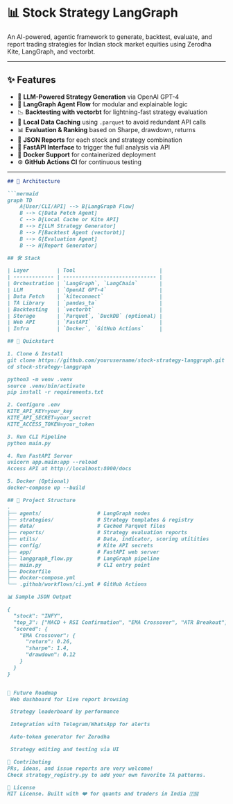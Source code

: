 # 📊 Stock Strategy LangGraph

An AI-powered, agentic framework to generate, backtest, evaluate, and report trading strategies for Indian stock market equities using Zerodha Kite, LangGraph, and vectorbt.

---

## ✨ Features

- 🧠 **LLM-Powered Strategy Generation** via OpenAI GPT-4
- 🔄 **LangGraph Agent Flow** for modular and explainable logic
- 📉 **Backtesting with vectorbt** for lightning-fast strategy evaluation
- 📁 **Local Data Caching** using `.parquet` to avoid redundant API calls
- 📊 **Evaluation & Ranking** based on Sharpe, drawdown, returns
- 📄 **JSON Reports** for each stock and strategy combination
- 🚀 **FastAPI Interface** to trigger the full analysis via API
- 🐳 **Docker Support** for containerized deployment
- ⚙️ **GitHub Actions CI** for continuous testing

---

```markdown
## 🧱 Architecture

```mermaid
graph TD
    A[User/CLI/API] --> B[LangGraph Flow]
    B --> C[Data Fetch Agent]
    C --> D[Local Cache or Kite API]
    B --> E[LLM Strategy Generator]
    B --> F[Backtest Agent (vectorbt)]
    B --> G[Evaluation Agent]
    B --> H[Report Generator]

## 🛠️ Stack

| Layer         | Tool                           |
| ------------- | ------------------------------ |
| Orchestration | `LangGraph`, `LangChain`       |
| LLM           | `OpenAI GPT-4`                 |
| Data Fetch    | `kiteconnect`                  |
| TA Library    | `pandas_ta`                    |
| Backtesting   | `vectorbt`                     |
| Storage       | `Parquet`, `DuckDB` (optional) |
| Web API       | `FastAPI`                      |
| Infra         | `Docker`, `GitHub Actions`     |

## 🚀 Quickstart

1. Clone & Install
git clone https://github.com/yourusername/stock-strategy-langgraph.git
cd stock-strategy-langgraph

python3 -m venv .venv
source .venv/bin/activate
pip install -r requirements.txt

2. Configure .env
KITE_API_KEY=your_key
KITE_API_SECRET=your_secret
KITE_ACCESS_TOKEN=your_token

3. Run CLI Pipeline
python main.py

4. Run FastAPI Server
uvicorn app.main:app --reload
Access API at http://localhost:8000/docs

5. Docker (Optional)
docker-compose up --build

## 📂 Project Structure
.
├── agents/                  # LangGraph nodes
├── strategies/              # Strategy templates & registry
├── data/                    # Cached Parquet files
├── reports/                 # Strategy evaluation reports
├── utils/                   # Data, indicator, scoring utilities
├── config/                  # Kite API secrets
├── app/                     # FastAPI web server
├── langgraph_flow.py        # LangGraph pipeline
├── main.py                  # CLI entry point
├── Dockerfile
├── docker-compose.yml
└── .github/workflows/ci.yml # GitHub Actions

📊 Sample JSON Output

{
  "stock": "INFY",
  "top_3": ["MACD + RSI Confirmation", "EMA Crossover", "ATR Breakout"],
  "scored": {
    "EMA Crossover": {
      "return": 0.26,
      "sharpe": 1.4,
      "drawdown": 0.12
    }
  }
}


📌 Future Roadmap
 Web dashboard for live report browsing

 Strategy leaderboard by performance

 Integration with Telegram/WhatsApp for alerts

 Auto-token generator for Zerodha

 Strategy editing and testing via UI

🤝 Contributing
PRs, ideas, and issue reports are very welcome!
Check strategy_registry.py to add your own favorite TA patterns.

📜 License
MIT License. Built with ❤️ for quants and traders in India 🇮🇳









